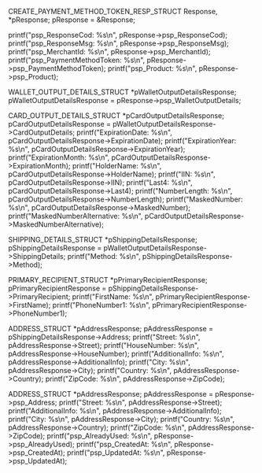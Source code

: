 CREATE_PAYMENT_METHOD_TOKEN_RESP_STRUCT Response, *pResponse;
pResponse = &Response;

printf("psp_ResponseCod: %s\n", pResponse->psp_ResponseCod);
printf("psp_ResponseMsg: %s\n", pResponse->psp_ResponseMsg);
printf("psp_MerchantId: %s\n", pResponse->psp_MerchantId);
printf("psp_PaymentMethodToken: %s\n", pResponse->psp_PaymentMethodToken);
printf("psp_Product: %s\n", pResponse->psp_Product);

WALLET_OUTPUT_DETAILS_STRUCT *pWalletOutputDetailsResponse;
pWalletOutputDetailsResponse = pResponse->psp_WalletOutputDetails;

CARD_OUTPUT_DETAILS_STRUCT *pCardOutputDetailsResponse;
pCardOutputDetailsResponse = pWalletOutputDetailsResponse->CardOutputDetails;
printf("ExpirationDate: %s\n", pCardOutputDetailsResponse->ExpirationDate);
printf("ExpirationYear: %s\n", pCardOutputDetailsResponse->ExpirationYear);
printf("ExpirationMonth: %s\n", pCardOutputDetailsResponse->ExpirationMonth);
printf("HolderName: %s\n", pCardOutputDetailsResponse->HolderName);
printf("IIN: %s\n", pCardOutputDetailsResponse->IIN);
printf("Last4: %s\n", pCardOutputDetailsResponse->Last4);
printf("NumberLength: %s\n", pCardOutputDetailsResponse->NumberLength);
printf("MaskedNumber: %s\n", pCardOutputDetailsResponse->MaskedNumber);
printf("MaskedNumberAlternative: %s\n", pCardOutputDetailsResponse->MaskedNumberAlternative);

SHIPPING_DETAILS_STRUCT *pShippingDetailsResponse;
pShippingDetailsResponse = pWalletOutputDetailsResponse->ShippingDetails;
printf("Method: %s\n", pShippingDetailsResponse->Method);

PRIMARY_RECIPIENT_STRUCT *pPrimaryRecipientResponse;
pPrimaryRecipientResponse = pShippingDetailsResponse->PrimaryRecipient;
printf("FirstName: %s\n", pPrimaryRecipientResponse->FirstName);
printf("PhoneNumber1: %s\n", pPrimaryRecipientResponse->PhoneNumber1);

ADDRESS_STRUCT *pAddressResponse;
pAddressResponse = pShippingDetailsResponse->Address;
printf("Street: %s\n", pAddressResponse->Street);
printf("HouseNumber: %s\n", pAddressResponse->HouseNumber);
printf("AdditionalInfo: %s\n", pAddressResponse->AdditionalInfo);
printf("City: %s\n", pAddressResponse->City);
printf("Country: %s\n", pAddressResponse->Country);
printf("ZipCode: %s\n", pAddressResponse->ZipCode);

ADDRESS_STRUCT *pAddressResponse;
pAddressResponse = pResponse->psp_Address;
printf("Street: %s\n", pAddressResponse->Street);
printf("AdditionalInfo: %s\n", pAddressResponse->AdditionalInfo);
printf("City: %s\n", pAddressResponse->City);
printf("Country: %s\n", pAddressResponse->Country);
printf("ZipCode: %s\n", pAddressResponse->ZipCode);
printf("psp_AlreadyUsed: %s\n", pResponse->psp_AlreadyUsed);
printf("psp_CreatedAt: %s\n", pResponse->psp_CreatedAt);
printf("psp_UpdatedAt: %s\n", pResponse->psp_UpdatedAt);
